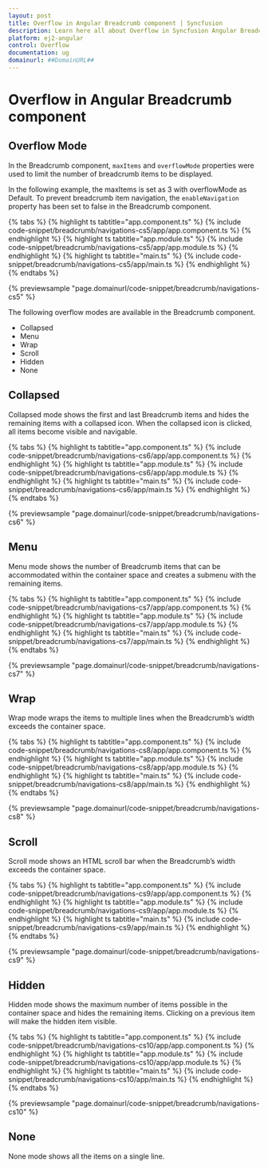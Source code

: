```yaml
---
layout: post
title: Overflow in Angular Breadcrumb component | Syncfusion
description: Learn here all about Overflow in Syncfusion Angular Breadcrumb component of Syncfusion Essential JS 2 and more.
platform: ej2-angular
control: Overflow 
documentation: ug
domainurl: ##DomainURL##
---
```


# Overflow in Angular Breadcrumb component

## Overflow Mode

In the Breadcrumb component, `maxItems` and `overflowMode` properties were used to limit the number of breadcrumb items to be displayed.

In the following example, the maxItems is set as 3 with overflowMode as Default. To prevent breadcrumb item navigation, the `enableNavigation` property has been set to false in the Breadcrumb component.

{% tabs %}
{% highlight ts tabtitle="app.component.ts" %}
{% include code-snippet/breadcrumb/navigations-cs5/app/app.component.ts %}
{% endhighlight %}
{% highlight ts tabtitle="app.module.ts" %}
{% include code-snippet/breadcrumb/navigations-cs5/app/app.module.ts %}
{% endhighlight %}
{% highlight ts tabtitle="main.ts" %}
{% include code-snippet/breadcrumb/navigations-cs5/app/main.ts %}
{% endhighlight %}
{% endtabs %}
  
{% previewsample "page.domainurl/code-snippet/breadcrumb/navigations-cs5" %}

The following overflow modes are available in the Breadcrumb component.

* Collapsed
* Menu
* Wrap
* Scroll
* Hidden
* None

## Collapsed

Collapsed mode shows the first and last Breadcrumb items and hides the remaining items with a collapsed icon. When the collapsed icon is clicked, all items become visible and navigable.

{% tabs %}
{% highlight ts tabtitle="app.component.ts" %}
{% include code-snippet/breadcrumb/navigations-cs6/app/app.component.ts %}
{% endhighlight %}
{% highlight ts tabtitle="app.module.ts" %}
{% include code-snippet/breadcrumb/navigations-cs6/app/app.module.ts %}
{% endhighlight %}
{% highlight ts tabtitle="main.ts" %}
{% include code-snippet/breadcrumb/navigations-cs6/app/main.ts %}
{% endhighlight %}
{% endtabs %}
  
{% previewsample "page.domainurl/code-snippet/breadcrumb/navigations-cs6" %}

## Menu

Menu mode shows the number of Breadcrumb items that can be accommodated within the container space and creates a submenu with the remaining items.

{% tabs %}
{% highlight ts tabtitle="app.component.ts" %}
{% include code-snippet/breadcrumb/navigations-cs7/app/app.component.ts %}
{% endhighlight %}
{% highlight ts tabtitle="app.module.ts" %}
{% include code-snippet/breadcrumb/navigations-cs7/app/app.module.ts %}
{% endhighlight %}
{% highlight ts tabtitle="main.ts" %}
{% include code-snippet/breadcrumb/navigations-cs7/app/main.ts %}
{% endhighlight %}
{% endtabs %}
  
{% previewsample "page.domainurl/code-snippet/breadcrumb/navigations-cs7" %}

## Wrap

Wrap mode wraps the items to multiple lines when the Breadcrumb’s width exceeds the container space.

{% tabs %}
{% highlight ts tabtitle="app.component.ts" %}
{% include code-snippet/breadcrumb/navigations-cs8/app/app.component.ts %}
{% endhighlight %}
{% highlight ts tabtitle="app.module.ts" %}
{% include code-snippet/breadcrumb/navigations-cs8/app/app.module.ts %}
{% endhighlight %}
{% highlight ts tabtitle="main.ts" %}
{% include code-snippet/breadcrumb/navigations-cs8/app/main.ts %}
{% endhighlight %}
{% endtabs %}
  
{% previewsample "page.domainurl/code-snippet/breadcrumb/navigations-cs8" %}

## Scroll

Scroll mode shows an HTML scroll bar when the Breadcrumb’s width exceeds the container space.

{% tabs %}
{% highlight ts tabtitle="app.component.ts" %}
{% include code-snippet/breadcrumb/navigations-cs9/app/app.component.ts %}
{% endhighlight %}
{% highlight ts tabtitle="app.module.ts" %}
{% include code-snippet/breadcrumb/navigations-cs9/app/app.module.ts %}
{% endhighlight %}
{% highlight ts tabtitle="main.ts" %}
{% include code-snippet/breadcrumb/navigations-cs9/app/main.ts %}
{% endhighlight %}
{% endtabs %}
  
{% previewsample "page.domainurl/code-snippet/breadcrumb/navigations-cs9" %}

## Hidden

Hidden mode shows the maximum number of items possible in the container space and hides the remaining items. Clicking on a previous item will make the hidden item visible.

{% tabs %}
{% highlight ts tabtitle="app.component.ts" %}
{% include code-snippet/breadcrumb/navigations-cs10/app/app.component.ts %}
{% endhighlight %}
{% highlight ts tabtitle="app.module.ts" %}
{% include code-snippet/breadcrumb/navigations-cs10/app/app.module.ts %}
{% endhighlight %}
{% highlight ts tabtitle="main.ts" %}
{% include code-snippet/breadcrumb/navigations-cs10/app/main.ts %}
{% endhighlight %}
{% endtabs %}
  
{% previewsample "page.domainurl/code-snippet/breadcrumb/navigations-cs10" %}

## None

None mode shows all the items on a single line.
